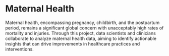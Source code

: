 # Maternal Health
<p>Maternal health, encompassing pregnancy, childbirth, and the postpartum period, remains a significant global concern with unacceptably high rates of mortality and injuries. 
	 Through this project, data scientists and clinicians collaborate to analyze maternal health data,
	 aiming to identify actionable insights that can drive improvements in healthcare practices and interventions.</p>
